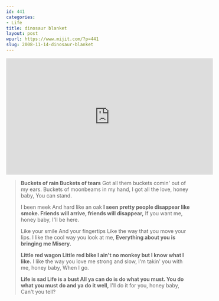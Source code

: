 ```yaml
---
id: 441
categories:
- Life
title: dinosaur blanket
layout: post
wpurl: https://www.mijit.com/?p=441
slug: 2008-11-14-dinosaur-blanket
---
```

<iframe width="560" height="315" src="https://www.youtube.com/embed/D6v5HrfeeV8" frameborder="0" allowfullscreen></iframe>

<blockquote><strong>Buckets of rain
Buckets of tears</strong>
Got all them buckets comin' out of my ears.
Buckets of moonbeams in my hand,
I got all the love, honey baby,
You can stand.

I been meek
And hard like an oak
<strong>I seen pretty people disappear like smoke.
Friends will arrive, friends will disappear,</strong>
If you want me, honey baby,
I'll be here.

Like your smile
And your fingertips
Like the way that you move your lips.
I like the cool way you look at me,
<strong>Everything about you is bringing me
Misery.</strong>

<strong>Little red wagon
Little red bike
I ain't no monkey but I know what I like.</strong>
I like the way you love me strong and slow,
I'm takin' you with me, honey baby,
When I go.

<strong>Life is sad
Life is a bust
All ya can do is do what you must.
You do what you must do and ya do it well,</strong>
I'll do it for you, honey baby,
Can't you tell?</blockquote>
